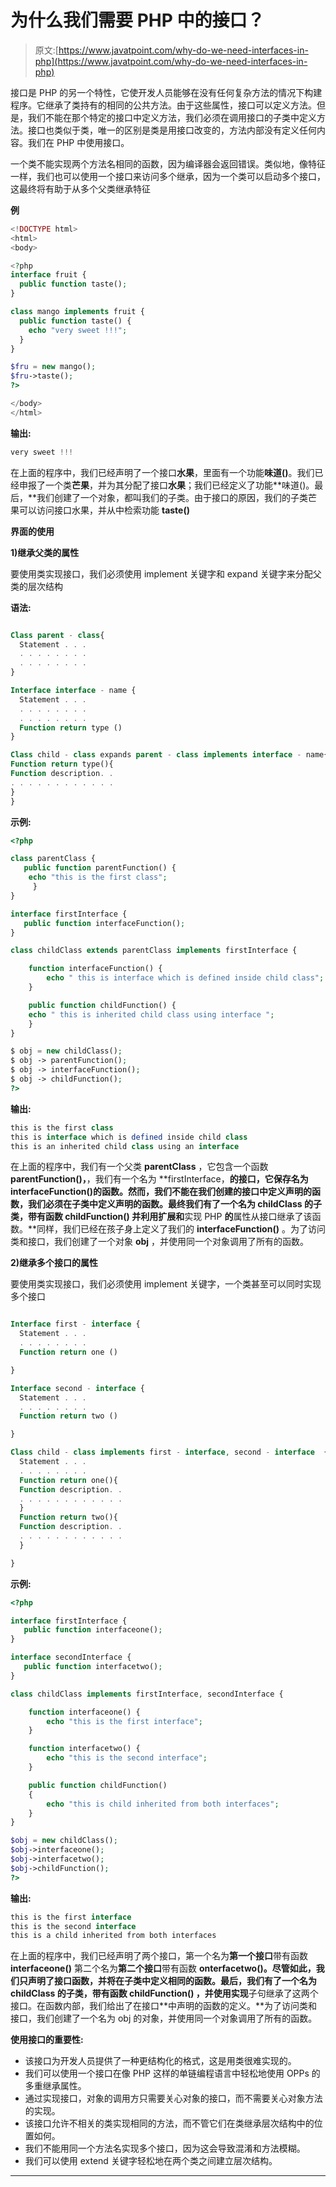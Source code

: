 # 为什么我们需要 PHP 中的接口？

> 原文:[https://www.javatpoint.com/why-do-we-need-interfaces-in-php](https://www.javatpoint.com/why-do-we-need-interfaces-in-php)

接口是 PHP 的另一个特性，它使开发人员能够在没有任何复杂方法的情况下构建程序。它继承了类持有的相同的公共方法。由于这些属性，接口可以定义方法。但是，我们不能在那个特定的接口中定义方法，我们必须在调用接口的子类中定义方法。接口也类似于类，唯一的区别是类是用接口改变的，方法内部没有定义任何内容。我们在 PHP 中使用接口。

一个类不能实现两个方法名相同的函数，因为编译器会返回错误。类似地，像特征一样，我们也可以使用一个接口来访问多个继承，因为一个类可以启动多个接口，这最终将有助于从多个父类继承特征

**例**

```php
<!DOCTYPE html>
<html>
<body>

<?php
interface fruit {
  public function taste();
}

class mango implements fruit {
  public function taste() {
    echo "very sweet !!!";
  }
}

$fru = new mango();
$fru->taste();
?>

</body>
</html>

```

**输出:**

```php
very sweet !!!

```

在上面的程序中，我们已经声明了一个接口**水果**，里面有一个功能**味道()**。我们已经申报了一个类**芒果**，并为其分配了接口**水果**；我们已经定义了功能**味道()。最后，**我们创建了一个对象，都叫我们的子类。由于接口的原因，我们的子类芒果可以访问接口水果，并从中检索功能 **taste()**

**界面的使用**

**1)继承父类的属性**

要使用类实现接口，我们必须使用 implement 关键字和 expand 关键字来分配父类的层次结构

**语法:**

```php

Class parent - class{
  Statement . . .
  . . . . . . . . 
  . . . . . . . .
}

Interface interface - name {
  Statement . . .
  . . . . . . . . 
  . . . . . . . .
  Function return type ()
}

Class child - class expands parent - class implements interface - name{
Function return type(){
Function description. .
. . . . . . . . . . . . 
}
}

```

**示例:**

```php
<?php

class parentClass {
   public function parentFunction() {
    echo "this is the first class";
     }
}

interface firstInterface {
   public function interfaceFunction();
}

class childClass extends parentClass implements firstInterface {

    function interfaceFunction() {
        echo " this is interface which is defined inside child class";
    }

    public function childFunction() {
    echo " this is inherited child class using interface ";
    }
}

$ obj = new childClass();
$ obj -> parentFunction();
$ obj -> interfaceFunction();
$ obj -> childFunction();
?>

```

**输出:**

```php
this is the first class 
this is interface which is defined inside child class 
this is an inherited child class using an interface

```

在上面的程序中，我们有一个父类 **parentClass** ，它包含一个函数 **parentFunction()，**，我们有一个名为 **firstInterface，**的接口，它保存名为 **interfaceFunction()的函数。然而，**我们不能在我们创建的接口中定义声明的函数，我们必须在子类中定义声明的函数。最终我们有了一个名为 **childClass** 的子类，带有函数 **childFunction()** 并利用**扩展**和**实现 PHP **的**属性从接口继承了该函数。**同样，我们已经在孩子身上定义了我们的 **interfaceFunction()** 。为了访问类和接口，我们创建了一个对象 **obj** ，并使用同一个对象调用了所有的函数。

**2)继承多个接口的属性**

要使用类实现接口，我们必须使用 implement 关键字，一个类甚至可以同时实现多个接口

```php

Interface first - interface {
  Statement . . .
  . . . . . . . . 
  Function return one ()

}

Interface second - interface {
  Statement . . .
  . . . . . . . . 
  Function return two ()

}

Class child - class implements first - interface, second - interface  {
  Statement . . .
  . . . . . . . . 
  Function return one(){
  Function description. .
  . . . . . . . . . . . . 
  }
  Function return two(){
  Function description. .
  . . . . . . . . . . . . 
  }

}

```

**示例:**

```php
<?php

interface firstInterface {
   public function interfaceone();
}

interface secondInterface {
   public function interfacetwo();
}

class childClass implements firstInterface, secondInterface {

    function interfaceone() {
        echo "this is the first interface";
    }

    function interfacetwo() {
        echo "this is the second interface";
    }

    public function childFunction()
    {
        echo "this is child inherited from both interfaces";
    }
}

$obj = new childClass();
$obj->interfaceone();
$obj->interfacetwo();
$obj->childFunction();
?>

```

**输出:**

```php
this is the first interface
this is the second interface
this is a child inherited from both interfaces

```

在上面的程序中，我们已经声明了两个接口，第一个名为**第一个接口**带有函数 **interfaceone()** 第二个名为**第二个接口**带有函数 **onterfacetwo()。尽管如此，**我们只声明了接口函数，并将在子类**中定义相同的函数。**最后，我们有了一个名为 **childClass** 的子类，带有函数 **childFunction()** ，并使用**实现**子句继承了这两个接口。在函数内部，我们给出了在接口**中声明的函数的定义。**为了访问类和接口，我们创建了一个名为 obj 的对象，并使用同一个对象调用了所有的函数。

**使用接口的重要性:**

*   该接口为开发人员提供了一种更结构化的格式，这是用类很难实现的。
*   我们可以使用一个接口在像 PHP 这样的单链编程语言中轻松地使用 OPPs 的多重继承属性。
*   通过实现接口，对象的调用方只需要关心对象的接口，而不需要关心对象方法的实现。
*   该接口允许不相关的类实现相同的方法，而不管它们在类继承层次结构中的位置如何。
*   我们不能用同一个方法名实现多个接口，因为这会导致混淆和方法模糊。
*   我们可以使用 extend 关键字轻松地在两个类之间建立层次结构。

* * *